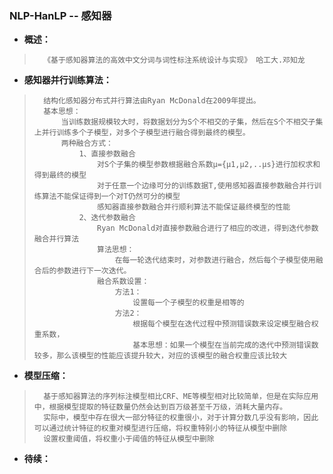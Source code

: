 ### NLP-HanLP -- 感知器
- **概述：**
>       《基于感知器算法的高效中文分词与词性标注系统设计与实现》 哈工大.邓知龙
>
>
>
>
>
>
>
>
>
>
>
>
>
>
>
>
>
>
>
>
>
>
>

- **感知器并行训练算法：**
>       结构化感知器分布式并行算法由Ryan McDonald在2009年提出。
>       基本思想：
>           当训练数据规模较大时，将数据划分为S个不相交的子集，然后在S个不相交子集上并行训练多个子模型，对多个子模型进行融合得到最终的模型。
>           两种融合方式：
>               1、直接参数融合
>                   对S个子集的模型参数根据融合系数μ={μ1,μ2,..μs}进行加权求和得到最终的模型
>                   对于任意一个边缘可分的训练数据T,使用感知器直接参数融合并行训练算法不能保证得到一个对T仍然可分的模型
>                   感知器直接参数融合并行顺利算法不能保证最终模型的性能
>               2、迭代参数融合
>                   Ryan McDonald对直接参数融合进行了相应的改进，得到迭代参数融合并行算法
>                   算法思想：
>                       在每一轮迭代结束时，对参数进行融合，然后每个子模型使用融合后的参数进行下一次迭代。
>                   融合系数设置：
>                       方法1：
>                           设置每一个子模型的权重是相等的
>                       方法2：
>                           根据每个模型在迭代过程中预测错误数来设定模型融合权重系数，
>                           基本思想：如果一个模型在当前完成的迭代中预测错误数较多，那么该模型的性能应该提升较大，对应的该模型的融合权重应该比较大
>
>
>
>
>
>

- **模型压缩：**
>       基于感知器算法的序列标注模型相比CRF、ME等模型相对比较简单，但是在实际应用中，根据模型提取的特征数量仍然会达到百万级甚至千万级，消耗大量内存。
>       实际中，模型中存在很大一部分特征的权重很小，对于计算分数几乎没有影响，因此可以通过统计特征的权重对模型进行压缩，将权重特别小的特征从模型中删除
>       设置权重阈值，将权重小于阈值的特征从模型中删除
>
>
>
>
>
>
>
>
>
>
>

- **待续：**
>
>
>
>
>
>
>
>
>
>
>
>
>
>
>
>
>
>
>
>
>
>
>
>
>
>

